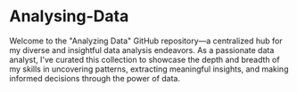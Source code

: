 # Analysing-Data
Welcome to the "Analyzing Data" GitHub repository—a centralized hub for my diverse and insightful data analysis endeavors. As a passionate data analyst, I've curated this collection to showcase the depth and breadth of my skills in uncovering patterns, extracting meaningful insights, and making informed decisions through the power of data.

